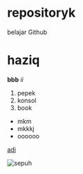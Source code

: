 # repositoryk
belajar Github
# haziq
**bbb**
*ii*
1. pepek
2. konsol
3. book
- mkm
- mkkkj
- oooooo

[adi](https://www.markdownguide.org/cheat-sheet/)

![sepuh](https://www.google.com/imgres?imgurl=https%3A%2F%2Fe7.pngegg.com%2Fpngimages%2F114%2F337%2Fpng-clipart-microsoft-powerpoint-presentation-slide-presentation-program-slide-show-ppt-box-angle-text.png&tbnid=wPw12cP1uWSOtM&vet=12ahUKEwiY-_icmcOCAxUM5zgGHW_bDuQQMygDegQIARBY..i&imgrefurl=https%3A%2F%2Fwww.pngegg.com%2Fen%2Fpng-bzysn&docid=YZ8kuZuooHJ__M&w=900&h=900&q=logo%20powerpoint%20png&ved=2ahUKEwiY-_icmcOCAxUM5zgGHW_bDuQQMygDegQIARBY)
